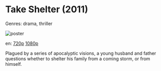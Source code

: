 # Take Shelter (2011)

Genres: drama, thriller

![poster](http://image.tmdb.org/t/p/w500/jFHe1RSju7m4EyRr7fP7QGq8QpO.jpg)

en:
  [720p](magnet:?xt=urn:btih:DCE2912393932C2971CF8AFE0BB2F1D8FEA5EB6F&tr=udp://glotorrents.pw:6969/announce&tr=udp://tracker.opentrackr.org:1337/announce&tr=udp://torrent.gresille.org:80/announce&tr=udp://tracker.openbittorrent.com:80&tr=udp://tracker.coppersurfer.tk:6969&tr=udp://tracker.leechers-paradise.org:6969&tr=udp://p4p.arenabg.ch:1337&tr=udp://tracker.internetwarriors.net:1337)
  [1080p](magnet:?xt=urn:btih:84A0A77B2D2E687BB78F16CC3A21EBD141E9434E&tr=udp://glotorrents.pw:6969/announce&tr=udp://tracker.opentrackr.org:1337/announce&tr=udp://torrent.gresille.org:80/announce&tr=udp://tracker.openbittorrent.com:80&tr=udp://tracker.coppersurfer.tk:6969&tr=udp://tracker.leechers-paradise.org:6969&tr=udp://p4p.arenabg.ch:1337&tr=udp://tracker.internetwarriors.net:1337)
  


Plagued by a series of apocalyptic visions, a young husband and father questions whether to shelter his family from a coming storm, or from himself.